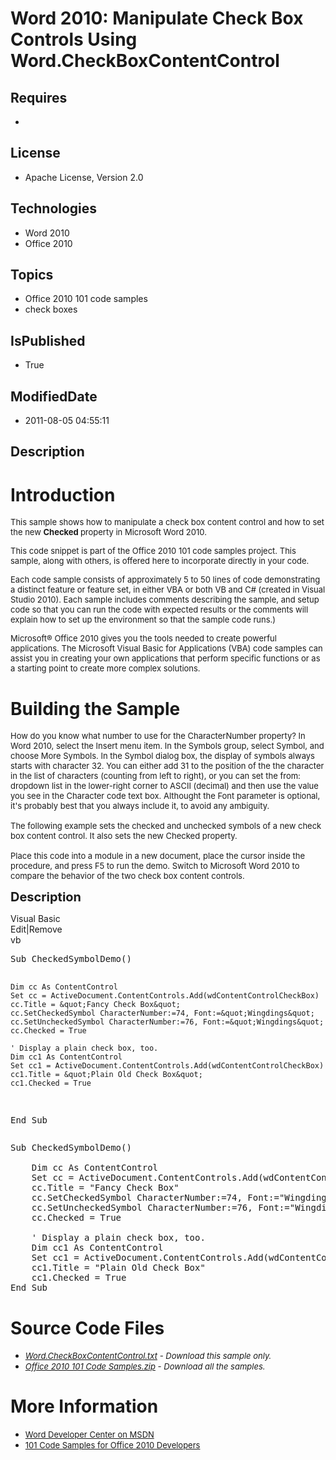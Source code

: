 # Word 2010: Manipulate Check Box Controls Using Word.CheckBoxContentControl
## Requires
* 
## License
* Apache License, Version 2.0
## Technologies
* Word 2010
* Office 2010
## Topics
* Office 2010 101 code samples
* check boxes
## IsPublished
* True
## ModifiedDate
* 2011-08-05 04:55:11
## Description

<h1>Introduction</h1>
<p><span style="font-size:small">This sample shows how to manipulate a check box content control and how to set the new
<strong>Checked </strong>property in Microsoft Word 2010.</span></p>
<p><span style="font-size:small">This code snippet is part of the Office 2010 101 code samples project. This sample, along with others, is offered here to incorporate directly in your code.</span></p>
<p><span style="font-size:small">Each code sample consists of approximately 5 to 50 lines of code demonstrating a distinct feature or feature set, in either VBA or both VB and C# (created in Visual Studio 2010). Each sample includes comments describing the
 sample, and setup code so that you can run the code with expected results or the comments will explain how to set up the environment so that the sample code runs.)</span></p>
<p><span style="font-size:small">Microsoft&reg; Office 2010 gives you the tools needed to create powerful applications. The Microsoft Visual Basic for Applications (VBA) code samples can assist you in creating your own applications that perform specific functions
 or as a starting point to create more complex solutions.</span></p>
<h1><span>Building the Sample</span></h1>
<p><span style="font-size:small">How do you know what number to use for the CharacterNumber property? In Word 2010, select the Insert menu item. In the Symbols group, select Symbol, and choose More Symbols. In the Symbol dialog box, the display of symbols always
 starts with character 32. You can either add 31 to the position of the the character in the list of characters (counting from left to right), or you can set the from: dropdown list in the lower-right corner to ASCII (decimal) and then use the value you see
 in the Character code text box. Althought the Font parameter is optional, it's probably best that you always include it, to avoid any ambiguity.<br>
&nbsp;&nbsp;&nbsp;<br>
The following example sets the checked and unchecked symbols of a new check box content control. It also sets the new Checked property.<br>
&nbsp;&nbsp;&nbsp;<br>
Place this code into a module in a new document, place the cursor inside the procedure, and press F5 to run the demo. Switch to Microsoft Word 2010 to compare the behavior of the two check box content controls.</span></p>
<p><span style="font-size:20px; font-weight:bold">Description</span></p>
<div class="scriptcode">
<div class="pluginEditHolder" pluginCommand="mceScriptCode">
<div class="title"><span>Visual Basic</span></div>
<div class="pluginLinkHolder"><span class="pluginEditHolderLink">Edit</span>|<span class="pluginRemoveHolderLink">Remove</span></div>
<span class="hidden">vb</span>
<pre class="hidden">Sub CheckedSymbolDemo()
    
    Dim cc As ContentControl
    Set cc = ActiveDocument.ContentControls.Add(wdContentControlCheckBox)
    cc.Title = &quot;Fancy Check Box&quot;
    cc.SetCheckedSymbol CharacterNumber:=74, Font:=&quot;Wingdings&quot;
    cc.SetUncheckedSymbol CharacterNumber:=76, Font:=&quot;Wingdings&quot;
    cc.Checked = True
   
    ' Display a plain check box, too.
    Dim cc1 As ContentControl
    Set cc1 = ActiveDocument.ContentControls.Add(wdContentControlCheckBox)
    cc1.Title = &quot;Plain Old Check Box&quot;
    cc1.Checked = True
End Sub</pre>
<div class="preview">
<pre class="vb"><span class="visualBasic__keyword">Sub</span>&nbsp;CheckedSymbolDemo()&nbsp;
&nbsp;&nbsp;&nbsp;&nbsp;&nbsp;
&nbsp;&nbsp;&nbsp;&nbsp;<span class="visualBasic__keyword">Dim</span>&nbsp;cc&nbsp;<span class="visualBasic__keyword">As</span>&nbsp;ContentControl&nbsp;
&nbsp;&nbsp;&nbsp;&nbsp;<span class="visualBasic__keyword">Set</span>&nbsp;cc&nbsp;=&nbsp;ActiveDocument.ContentControls.Add(wdContentControlCheckBox)&nbsp;
&nbsp;&nbsp;&nbsp;&nbsp;cc.Title&nbsp;=&nbsp;<span class="visualBasic__string">&quot;Fancy&nbsp;Check&nbsp;Box&quot;</span>&nbsp;
&nbsp;&nbsp;&nbsp;&nbsp;cc.SetCheckedSymbol&nbsp;CharacterNumber:=<span class="visualBasic__number">74</span>,&nbsp;Font:=<span class="visualBasic__string">&quot;Wingdings&quot;</span>&nbsp;
&nbsp;&nbsp;&nbsp;&nbsp;cc.SetUncheckedSymbol&nbsp;CharacterNumber:=<span class="visualBasic__number">76</span>,&nbsp;Font:=<span class="visualBasic__string">&quot;Wingdings&quot;</span>&nbsp;
&nbsp;&nbsp;&nbsp;&nbsp;cc.Checked&nbsp;=&nbsp;<span class="visualBasic__keyword">True</span>&nbsp;
&nbsp;&nbsp;&nbsp;&nbsp;
&nbsp;&nbsp;&nbsp;&nbsp;<span class="visualBasic__com">'&nbsp;Display&nbsp;a&nbsp;plain&nbsp;check&nbsp;box,&nbsp;too.</span>&nbsp;
&nbsp;&nbsp;&nbsp;&nbsp;<span class="visualBasic__keyword">Dim</span>&nbsp;cc1&nbsp;<span class="visualBasic__keyword">As</span>&nbsp;ContentControl&nbsp;
&nbsp;&nbsp;&nbsp;&nbsp;<span class="visualBasic__keyword">Set</span>&nbsp;cc1&nbsp;=&nbsp;ActiveDocument.ContentControls.Add(wdContentControlCheckBox)&nbsp;
&nbsp;&nbsp;&nbsp;&nbsp;cc1.Title&nbsp;=&nbsp;<span class="visualBasic__string">&quot;Plain&nbsp;Old&nbsp;Check&nbsp;Box&quot;</span>&nbsp;
&nbsp;&nbsp;&nbsp;&nbsp;cc1.Checked&nbsp;=&nbsp;<span class="visualBasic__keyword">True</span>&nbsp;
<span class="visualBasic__keyword">End</span>&nbsp;<span class="visualBasic__keyword">Sub</span></pre>
</div>
</div>
</div>
<h1><span>Source Code Files</span></h1>
<ul>
<li><span style="font-size:small"><em><em><a id="26212" href="/site/view/file/26212/1/Word.CheckBoxContentControl.txt">Word.CheckBoxContentControl.txt</a>&nbsp;- Download this sample only.<br>
</em></em></span></li><li><span style="font-size:small"><em><em><a id="26213" href="/site/view/file/26213/1/Office%202010%20101%20Code%20Samples.zip">Office 2010 101 Code Samples.zip</a>&nbsp;- Download all the samples.</em></em></span>
</li></ul>
<h1>More Information</h1>
<ul>
<li><span style="font-size:small"><a href="http://msdn.microsoft.com/en-us/office/aa905482">Word Developer Center on MSDN</a></span>
</li><li><span style="font-size:small"><a href="http://msdn.microsoft.com/en-us/office/hh360994">101 Code Samples for Office 2010 Developers</a></span>
</li></ul>
